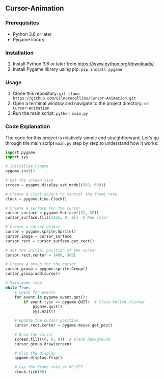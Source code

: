  ## Cursor-Animation

### Prerequisites

- Python 3.6 or later
- Pygame library

### Installation

1. Install Python 3.6 or later from https://www.python.org/downloads/
2. Install Pygame library using pip: `pip install pygame`

### Usage

1. Clone this repository: `git clone https://github.com/Gilmorecollins/Cursor-Animation.git`
2. Open a terminal window and navigate to the project directory: `cd Cursor-Animation`
3. Run the main script: `python main.py`

### Code Explanation

The code for this project is relatively simple and straightforward. Let's go through the main script `main.py` step by step to understand how it works:

```python
import pygame
import sys

# Initialize Pygame
pygame.init()

# Set the screen size
screen = pygame.display.set_mode((800, 600))

# Create a clock object to control the frame rate
clock = pygame.time.Clock()

# Create a surface for the cursor
cursor_surface = pygame.Surface((32, 32))
cursor_surface.fill((255, 0, 0))  # Red color

# Create a cursor object
cursor = pygame.sprite.Sprite()
cursor.image = cursor_surface
cursor.rect = cursor_surface.get_rect()

# Set the initial position of the cursor
cursor.rect.center = (400, 300)

# Create a group for the cursor
cursor_group = pygame.sprite.Group()
cursor_group.add(cursor)

# Main game loop
while True:
    # Check for events
    for event in pygame.event.get():
        if event.type == pygame.QUIT:  # Close button clicked
            pygame.quit()
            sys.exit()

    # Update the cursor position
    cursor.rect.center = pygame.mouse.get_pos()

    # Draw the cursor
    screen.fill((0, 0, 0))  # Black background
    cursor_group.draw(screen)

    # Flip the display
    pygame.display.flip()

    # Cap the frame rate at 60 FPS
    clock.tick(60)
```
